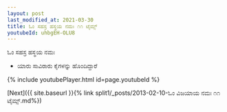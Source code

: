 ```yaml
---
layout: post
last_modified_at: 2021-03-30
title: ಓಂ ಸಹಸ್ರ ಹಸ್ಥಯ ನಮಃ ೧೧ ಟೈಮ್ಸ್
youtubeId: uhbgEH-OLU8
---
```

 
 
 ಓಂ ಸಹಸ್ರ ಹಸ್ಥಯ ನಮಃ  
 
 -  ಯಾರು ಸಾವಿರಾರು ಕೈಗಳನ್ನು ಹೊಂದಿದ್ದಾರೆ 
 
  
 
  
 
 
 
 
 
 


{% include youtubePlayer.html id=page.youtubeId %}
 
[Next]({{ site.baseurl }}{% link  split1/_posts/2013-02-10-ಓಂ ವಿಜಯಾಯ ನಮಃ ೧೧ ಟೈಮ್ಸ್.md%})
 

